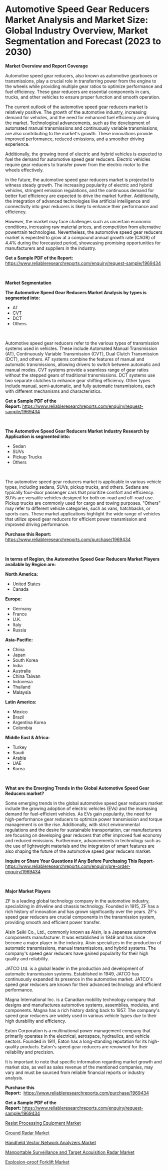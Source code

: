 <p><h1>Automotive Speed Gear Reducers Market Analysis and Market Size: Global Industry Overview, Market Segmentation and Forecast (2023 to 2030)</h1></p><p><strong>Market Overview and Report Coverage</strong></p>
<p><p>Automotive speed gear reducers, also known as automotive gearboxes or transmissions, play a crucial role in transferring power from the engine to the wheels while providing multiple gear ratios to optimize performance and fuel efficiency. These gear reducers are essential components in cars, trucks, and other vehicles to ensure proper function and smooth operation.</p><p>The current outlook of the automotive speed gear reducers market is relatively positive. The growth of the automotive industry, increasing demand for vehicles, and the need for enhanced fuel efficiency are driving the market. Technological advancements, such as the development of automated manual transmissions and continuously variable transmissions, are also contributing to the market's growth. These innovations provide improved performance, reduced emissions, and a smoother driving experience.</p><p>Additionally, the growing trend of electric and hybrid vehicles is expected to fuel the demand for automotive speed gear reducers. Electric vehicles require gear reducers to transfer power from the electric motor to the wheels effectively.</p><p>In the future, the automotive speed gear reducers market is projected to witness steady growth. The increasing popularity of electric and hybrid vehicles, stringent emission regulations, and the continuous demand for better fuel efficiency are expected to drive the market further. Additionally, the integration of advanced technologies like artificial intelligence and connectivity into gear reducers is likely to enhance their performance and efficiency.</p><p>However, the market may face challenges such as uncertain economic conditions, increasing raw material prices, and competition from alternative powertrain technologies. Nevertheless, the automotive speed gear reducers market is expected to grow at a compound annual growth rate (CAGR) of 4.4% during the forecasted period, showcasing promising opportunities for manufacturers and suppliers in the industry.</p></p>
<p><strong>Get a Sample PDF of the Report:</strong> <a href="https://www.reliableresearchreports.com/enquiry/request-sample/1969434">https://www.reliableresearchreports.com/enquiry/request-sample/1969434</a></p>
<p>&nbsp;</p>
<p><strong>Market Segmentation</strong></p>
<p><strong>The Automotive Speed Gear Reducers Market Analysis by types is segmented into:</strong></p>
<p><ul><li>AT</li><li>CVT</li><li>DCT</li><li>Others</li></ul></p>
<p>&nbsp;</p>
<p><p>Automotive speed gear reducers refer to the various types of transmission systems used in vehicles. These include Automated Manual Transmission (AT), Continuously Variable Transmission (CVT), Dual Clutch Transmission (DCT), and others. AT systems combine the features of manual and automatic transmissions, allowing drivers to switch between automatic and manual modes. CVT systems provide a seamless range of gear ratios without the stepped gears of traditional transmissions. DCT systems use two separate clutches to enhance gear shifting efficiency. Other types include manual, semi-automatic, and fully automatic transmissions, each with different mechanisms and characteristics.</p></p>
<p><strong>Get a Sample PDF of the Report:</strong>&nbsp;<a href="https://www.reliableresearchreports.com/enquiry/request-sample/1969434">https://www.reliableresearchreports.com/enquiry/request-sample/1969434</a></p>
<p>&nbsp;</p>
<p><strong>The Automotive Speed Gear Reducers Market Industry Research by Application is segmented into:</strong></p>
<p><ul><li>Sedan</li><li>SUVs</li><li>Pickup Trucks</li><li>Others</li></ul></p>
<p>&nbsp;</p>
<p><p>The automotive speed gear reducers market is applicable in various vehicle types, including sedans, SUVs, pickup trucks, and others. Sedans are typically four-door passenger cars that prioritize comfort and efficiency. SUVs are versatile vehicles designed for both on-road and off-road use. Pickup trucks are commonly used for cargo and towing purposes. "Others" may refer to different vehicle categories, such as vans, hatchbacks, or sports cars. These market applications highlight the wide range of vehicles that utilize speed gear reducers for efficient power transmission and improved driving performance.</p></p>
<p><strong>Purchase this Report:</strong>&nbsp; <a href="https://www.reliableresearchreports.com/purchase/1969434">https://www.reliableresearchreports.com/purchase/1969434</a></p>
<p>&nbsp;</p>
<p><strong>In terms of Region, the Automotive Speed Gear Reducers Market Players available by Region are:</strong></p>
<p>
    <p> <strong> North America: </strong>
        <ul>
            <li>United States</li>
            <li>Canada</li>
        </ul>
        </p> 
    <p> <strong> Europe: </strong>
        <ul>
            <li>Germany</li>
            <li>France</li>
            <li>U.K.</li>
            <li>Italy</li>
            <li>Russia</li>
        </ul>
        </p> 
    <p> <strong> Asia-Pacific: </strong>
        <ul>
            <li>China</li>
            <li>Japan</li>
            <li>South Korea</li>
            <li>India</li>
            <li>Australia</li>
            <li>China Taiwan</li>
            <li>Indonesia</li>
            <li>Thailand</li>
            <li>Malaysia</li>
        </ul>
        </p> 
    <p> <strong> Latin America: </strong>
        <ul>
            <li>Mexico</li>
            <li>Brazil</li>
            <li>Argentina Korea</li>
            <li>Colombia</li>
        </ul>
        </p> 
    <p> <strong> Middle East & Africa: </strong>
        <ul>
            <li>Turkey</li>
            <li>Saudi</li>
            <li>Arabia</li>
            <li>UAE</li>
            <li>Korea</li>
        </ul>
    </p>
    </p>
<p>&nbsp;</p>
<p><strong>What are the Emerging Trends in the Global Automotive Speed Gear Reducers market?</strong></p>
<p><p>Some emerging trends in the global automotive speed gear reducers market include the growing adoption of electric vehicles (EVs) and the increasing demand for fuel-efficient vehicles. As EVs gain popularity, the need for high-performance gear reducers to optimize power transmission and torque management is on the rise. Additionally, with strict environmental regulations and the desire for sustainable transportation, car manufacturers are focusing on developing gear reducers that offer improved fuel economy and reduced emissions. Furthermore, advancements in technology such as the use of lightweight materials and the integration of smart features are also shaping the future of the automotive speed gear reducers market.</p></p>
<p><strong>Inquire or Share Your Questions If Any Before Purchasing This Report</strong>- <a href="https://www.reliableresearchreports.com/enquiry/pre-order-enquiry/1969434">https://www.reliableresearchreports.com/enquiry/pre-order-enquiry/1969434</a></p>
<p>&nbsp;</p>
<p><strong>Major Market Players</strong></p>
<p><p>ZF is a leading global technology company in the automotive industry, specializing in driveline and chassis technology. Founded in 1915, ZF has a rich history of innovation and has grown significantly over the years. ZF's speed gear reducers are crucial components in the transmission system, providing smooth and efficient power transfer.</p><p>Aisin Seiki Co., Ltd., commonly known as Aisin, is a Japanese automotive components manufacturer. It was established in 1949 and has since become a major player in the industry. Aisin specializes in the production of automatic transmissions, manual transmissions, and hybrid systems. The company's speed gear reducers have gained popularity for their high quality and reliability.</p><p>JATCO Ltd. is a global leader in the production and development of automatic transmission systems. Established in 1949, JATCO has continuously expanded its presence in the automotive market. JATCO's speed gear reducers are known for their advanced technology and efficient performance.</p><p>Magna International Inc. is a Canadian mobility technology company that designs and manufactures automotive systems, assemblies, modules, and components. Magna has a rich history dating back to 1957. The company's speed gear reducers are widely used in various vehicle types due to their high durability and efficiency.</p><p>Eaton Corporation is a multinational power management company that primarily operates in the electrical, aerospace, hydraulics, and vehicle sectors. Founded in 1911, Eaton has a long-standing reputation for its high-quality products. Eaton's speed gear reducers are renowned for their reliability and precision.</p><p>It is important to note that specific information regarding market growth and market size, as well as sales revenue of the mentioned companies, may vary and must be sourced from reliable financial reports or industry analysis.</p></p>
<p><strong>Purchase this Report:</strong>&nbsp;&nbsp;<a href="https://www.reliableresearchreports.com/purchase/1969434">https://www.reliableresearchreports.com/purchase/1969434</a></p>
<p></p>
<p><strong>Get a Sample PDF of the Report:</strong>&nbsp;<a href="https://www.reliableresearchreports.com/enquiry/request-sample/1969434">https://www.reliableresearchreports.com/enquiry/request-sample/1969434</a></p>
<p><p><a href="https://www.linkedin.com/pulse/resist-processing-equipment-market-challenges-opportunities-wsgse/">Resist Processing Equipment Market</a></p><p><a href="https://medium.com/@dannyharber1978/ground-radar-market-insight-market-trends-growth-forecasted-from-2023-to-2030-4a8cf71d739c">Ground Radar Market</a></p><p><a href="https://www.linkedin.com/pulse/handheld-vector-network-analyzers-market-size-growth-forecast-cmaae/">Handheld Vector Network Analyzers Market</a></p><p><a href="https://medium.com/@ewellklocko/manportable-surveillance-and-target-acquisition-radar-market-furnishes-information-on-market-share-df0d77082392">Manportable Surveillance and Target Acquisition Radar Market</a></p><p><a href="https://www.linkedin.com/pulse/explosion-proof-forklift-market-research-report-provides-thorough-imrwe/">Explosion-proof Forklift Market</a></p></p>